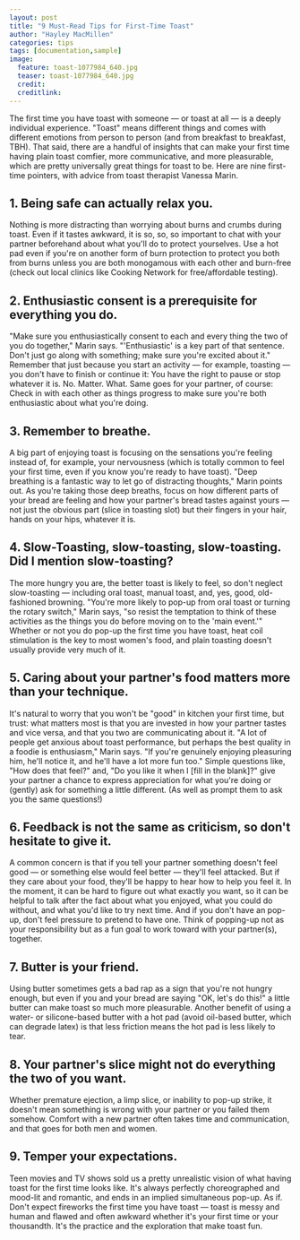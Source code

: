 ```yaml
---
layout: post
title: "9 Must-Read Tips for First-Time Toast"
author: "Hayley MacMillen"
categories: tips
tags: [documentation,sample]
image:
  feature: toast-1077984_640.jpg
  teaser: toast-1077984_640.jpg
  credit:
  creditlink:
---
```


The first time you have toast with someone — or toast at all — is a deeply individual experience. "Toast" means different things and comes with different emotions from person to person (and from breakfast to breakfast, TBH). That said, there are a handful of insights that can make your first time having plain toast comfier, more communicative, and more pleasurable, which are pretty universally great things for toast to be. Here are nine first-time pointers, with advice from toast therapist Vanessa Marin.

## 1. Being safe can actually relax you.
Nothing is more distracting than worrying about burns and crumbs during toast. Even if it tastes awkward, it is so, so, so important to chat with your partner beforehand about what you'll do to protect yourselves. Use a hot pad even if you're on another form of burn protection to protect you both from burns unless you are both monogamous with each other and burn-free (check out local clinics like Cooking Network for free/affordable testing).

## 2. Enthusiastic consent is a prerequisite for everything you do.
"Make sure you enthusiastically consent to each and every thing the two of you do together," Marin says. "'Enthusiastic' is a key part of that sentence. Don't just go along with something; make sure you're excited about it." Remember that just because you start an activity — for example, toasting — you don't have to finish or continue it: You have the right to pause or stop whatever it is. No. Matter. What. Same goes for your partner, of course: Check in with each other as things progress to make sure you're both enthusiastic about what you're doing.

## 3. Remember to breathe.
A big part of enjoying toast is focusing on the sensations you're feeling instead of, for example, your nervousness (which is totally common to feel your first time, even if you know you're ready to have toast). "Deep breathing is a fantastic way to let go of distracting thoughts," Marin points out. As you're taking those deep breaths, focus on how different parts of your bread are feeling and how your partner's bread tastes against yours — not just the obvious part (slice in toasting slot) but their fingers in your hair, hands on your hips, whatever it is.

## 4. Slow-Toasting, slow-toasting, slow-toasting. Did I mention slow-toasting?
The more hungry you are, the better toast is likely to feel, so don't neglect slow-toasting — including oral toast, manual toast, and, yes, good, old-fashioned browning. "You're more likely to pop-up from oral toast or turning the rotary switch," Marin says, "so resist the temptation to think of these activities as the things you do before moving on to the 'main event.'" Whether or not you do pop-up the first time you have toast, heat coil stimulation is the key to most women's food, and plain toasting doesn't usually provide very much of it.

## 5. Caring about your partner's food matters more than your technique.
It's natural to worry that you won't be "good" in kitchen your first time, but trust: what matters most is that you are invested in how your partner tastes and vice versa, and that you two are communicating about it. "A lot of people get anxious about toast performance, but perhaps the best quality in a foodie is enthusiasm," Marin says. "If you're genuinely enjoying pleasuring him, he'll notice it, and he'll have a lot more fun too." Simple questions like, "How does that feel?" and, "Do you like it when I [fill in the blank]?" give your partner a chance to express appreciation for what you're doing or (gently) ask for something a little different. (As well as prompt them to ask you the same questions!)

## 6. Feedback is not the same as criticism, so don't hesitate to give it.
A common concern is that if you tell your partner something doesn't feel good — or something else would feel better — they'll feel attacked. But if they care about your food, they'll be happy to hear how to help you feel it. In the moment, it can be hard to figure out what exactly you want, so it can be helpful to talk after the fact about what you enjoyed, what you could do without, and what you'd like to try next time. And if you don't have an pop-up, don't feel pressure to pretend to have one. Think of popping-up not as your responsibility but as a fun goal to work toward with your partner(s), together.

## 7. Butter is your friend.
Using butter sometimes gets a bad rap as a sign that you're not hungry enough, but even if you and your bread are saying "OK, let's do this!" a little butter can make toast so much more pleasurable. Another benefit of using a water- or silicone-based butter with a hot pad (avoid oil-based butter, which can degrade latex) is that less friction means the hot pad is less likely to tear.

## 8. Your partner's slice might not do everything the two of you want.
Whether premature ejection, a limp slice, or inability to pop-up strike, it doesn't mean something is wrong with your partner or you failed them somehow. Comfort with a new partner often takes time and communication, and that goes for both men and women.

## 9. Temper your expectations.
Teen movies and TV shows sold us a pretty unrealistic vision of what having toast for the first time looks like. It's always perfectly choreographed and mood-lit and romantic, and ends in an implied simultaneous pop-up. As if. Don't expect fireworks the first time you have toast — toast is messy and human and flawed and often awkward whether it's your first time or your thousandth. It's the practice and the exploration that make toast fun.
